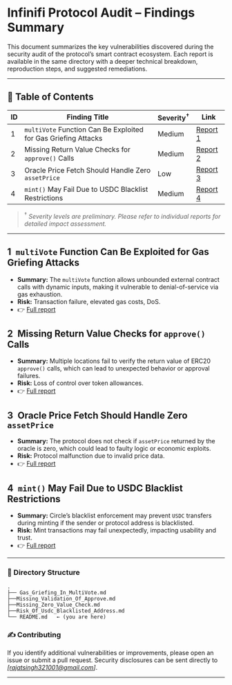 # Infinifi Protocol Audit – Findings Summary

This document summarizes the key vulnerabilities discovered during the security audit of the protocol’s smart contract ecosystem. Each report is available in the same directory with a deeper technical breakdown, reproduction steps, and suggested remediations.

---

## 📑 Table of Contents

| ID | Finding Title                                                  | Severity<sup>†</sup> | Link                                               |
| -- | -------------------------------------------------------------- | -------------------- | -------------------------------------------------- |
| 1  | `multiVote` Function Can Be Exploited for Gas Griefing Attacks | Medium               | [Report 1](./Gas_Griefing_In_MultiVote.md)  |
| 2  | Missing Return Value Checks for `approve()` Calls              | Medium               | [Report 2](./Missing_Validation_Of_Approve.md)  |
| 3  | Oracle Price Fetch Should Handle Zero `assetPrice`             | Low                  | [Report 3](./Missing_Zero_Value_Check.md) |
| 4  | `mint()` May Fail Due to USDC Blacklist Restrictions           | Medium               | [Report 4](./Risk_Of_Usdc_Blacklisted_Address.md)     |

> <sup>†</sup> *Severity levels are preliminary. Please refer to individual reports for detailed impact assessment.*

---

## 1 `multiVote` Function Can Be Exploited for Gas Griefing Attacks

* **Summary:** The `multiVote` function allows unbounded external contract calls with dynamic inputs, making it vulnerable to denial-of-service via gas exhaustion.
* **Risk:** Transaction failure, elevated gas costs, DoS.
* 👉 [Full report](./Gas_Griefing_In_MultiVote.md)

## 2 Missing Return Value Checks for `approve()` Calls

* **Summary:** Multiple locations fail to verify the return value of ERC20 `approve()` calls, which can lead to unexpected behavior or approval failures.
* **Risk:** Loss of control over token allowances.
* 👉 [Full report](./Missing_Validation_Of_Approve.md)

## 3 Oracle Price Fetch Should Handle Zero `assetPrice`

* **Summary:** The protocol does not check if `assetPrice` returned by the oracle is zero, which could lead to faulty logic or economic exploits.
* **Risk:** Protocol malfunction due to invalid price data.
* 👉 [Full report](./Missing_Zero_Value_Check.md)

## 4 `mint()` May Fail Due to USDC Blacklist Restrictions

* **Summary:** Circle’s blacklist enforcement may prevent `USDC` transfers during minting if the sender or protocol address is blacklisted.
* **Risk:** Mint transactions may fail unexpectedly, impacting usability and trust.
* 👉 [Full report](./Risk_Of_Usdc_Blacklisted_Address.md)

---

### 📂 Directory Structure

```
.
├── Gas_Griefing_In_MultiVote.md
├──Missing_Validation_Of_Approve.md
├──Missing_Zero_Value_Check.md
├──Risk_Of_Usdc_Blacklisted_Address.md
└── README.md   ← (you are here)
```

### ✍️ Contributing

If you identify additional vulnerabilities or improvements, please open an issue or submit a pull request. Security disclosures can be sent directly to *[rajatsingh321001@gmail.com]*.

---

